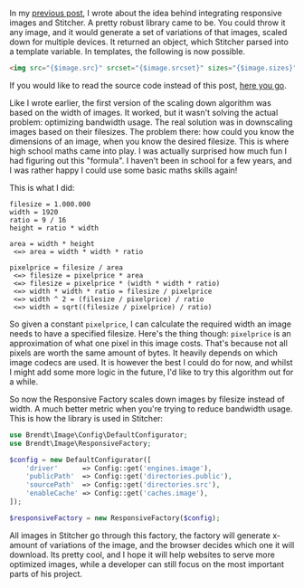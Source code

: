 In my [previous post](/blog/tackling_responsive_images-part_1), I wrote about the idea behind integrating responsive images and Stitcher. A pretty robust library came to be. You could throw it any image, and it would generate a set of variations of that images, scaled down for multiple devices. It returned an object, which Stitcher parsed into a template variable. In templates, the following is now possible.

```html
<img src="{$image.src}" srcset="{$image.srcset}" sizes="{$image.sizes}" />
```

If you would like to read the source code instead of this post, [here you go](https://github.com/brendt/responsive-images).

Like I wrote earlier, the first version of the scaling down algorithm was based on the width of images. It worked, but it wasn't solving the actual problem: optimizing bandwidth usage. The real solution was in downscaling images based on their filesizes. The problem there: how could you know the dimensions of an image, when you know the desired filesize. This is where high school maths came into play. I was actually surprised how much fun I had figuring out this "formula". I haven't been in school for a few years, and I was rather happy I could use some basic maths skills again!

This is what I did:

```
filesize = 1.000.000
width = 1920
ratio = 9 / 16
height = ratio * width

area = width * height
 <=> area = width * width * ratio

pixelprice = filesize / area
 <=> filesize = pixelprice * area
 <=> filesize = pixelprice * (width * width * ratio)
 <=> width * width * ratio = filesize / pixelprice
 <=> width ^ 2 = (filesize / pixelprice) / ratio
 <=> width = sqrt((filesize / pixelprice) / ratio)
```

So given a constant `pixelprice`, I can calculate the required width an image needs to have a specified filesize. Here's the thing though: `pixelprice` is an approximation of what one pixel in this image costs. That's because not all pixels are worth the same amount of bytes. It heavily depends on which image codecs are used. It is however the best I could do for now, and whilst I might add some more logic in the future, I'd like to try this algorithm out for a while. 

So now the Responsive Factory scales down images by filesize instead of width. A much better metric when you're trying to reduce bandwidth usage. This is how the library is used in Stitcher:

```php
use Brendt\Image\Config\DefaultConfigurator;
use Brendt\Image\ResponsiveFactory;

$config = new DefaultConfigurator([
    'driver'      => Config::get('engines.image'),
    'publicPath'  => Config::get('directories.public'),
    'sourcePath'  => Config::get('directories.src'),
    'enableCache' => Config::get('caches.image'),
]);

$responsiveFactory = new ResponsiveFactory($config);
```

All images in Stitcher go through this factory, the factory will generate x-amount of variations of the image, and the browser decides which one it will download. Its pretty cool, and I hope it will help websites to serve more optimized images, while a developer can still focus on the most important parts of his project.
